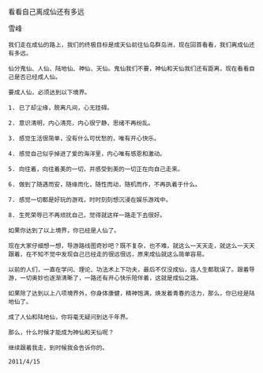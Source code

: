 看看自己离成仙还有多远

雪峰


    我们走在成仙的路上，我们的终极目标是成天仙前往仙岛群岛洲，现在回首看看，我们离成仙还有多远。

    仙分鬼仙、人仙、陆地仙、神仙、天仙。鬼仙我们不要，神仙和天仙我们还有距离，现在看看自己是否已经成人仙。

    要成人仙，必须达到以下境界。

    1. 已了却尘缘，脱离凡间，心无挂碍。

    2. 意识清明，内心清亮，内心很宁静，思绪不再纷乱。

    3. 感觉生活很简单，没有什么可忧愁的，唯有开心快乐。

    4. 感觉自己似乎掉进了爱的海洋里，内心唯有感恩和激动。

    5. 向往着，向往着美的一切，并感受到美的一切正在向自己走来。

    6. 做到了随遇而安，随缘而化，随性而动，随机而作，不再执着于什么。

    7. 感觉一切都是好玩的游戏，时时刻刻想沉浸在娱乐游戏中。

    8. 生死荣辱已不再烦扰自己，觉得就这样一路走下去很好。

    如果你达到了以上境界，你已经是人仙了。

    现在大家仔细想一想，导游路线图奇妙吧？既不复杂，也不难，就这么一天天走，就这么一天天跟着，在不知不觉中发现自己已经走的很远很远，原来成仙就这么简单容易。

    以前的人们，一直在学问、理论、功法术上下功夫，最后不仅没成仙，连人生都耽误了。跟着导游，一切奥妙也逐渐清晰了，一路还有开心快乐陪伴着，这就是成仙之路。

    如果除了达到以上八项境界外，你身体康健，精神饱满，焕发着青春的活力，那么，你已经是陆地仙了。

    成了人仙和陆地仙，你将毫无疑问到达千年界。

    那么，什么时候才能成为神仙和天仙呢？

    继续跟着我走，到时候我会告诉你的。

    2011/4/15



